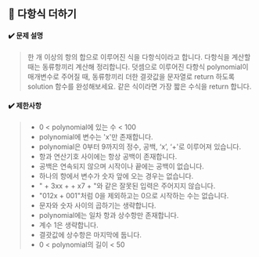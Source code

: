 ## :blue_book: 다항식 더하기

#### :heavy_check_mark: 문제 설명 
> 한 개 이상의 항의 합으로 이루어진 식을 다항식이라고 합니다. 다항식을 계산할 때는 동류항끼리 계산해 정리합니다. 덧셈으로 이루어진 다항식 polynomial이 매개변수로 주어질 때, 동류항끼리 더한 결괏값을 문자열로 return 하도록 solution 함수를 완성해보세요. 같은 식이라면 가장 짧은 수식을 return 합니다.

#### :heavy_check_mark: 제한사항
> * 0 < polynomial에 있는 수 < 100
> * polynomial에 변수는 'x'만 존재합니다.
> * polynomial은 0부터 9까지의 정수, 공백, ‘x’, ‘+'로 이루어져 있습니다.
> * 항과 연산기호 사이에는 항상 공백이 존재합니다.
> * 공백은 연속되지 않으며 시작이나 끝에는 공백이 없습니다.
> * 하나의 항에서 변수가 숫자 앞에 오는 경우는 없습니다.
> * " + 3xx + + x7 + "와 같은 잘못된 입력은 주어지지 않습니다.
> * "012x + 001"처럼 0을 제외하고는 0으로 시작하는 수는 없습니다.
> * 문자와 숫자 사이의 곱하기는 생략합니다.
> * polynomial에는 일차 항과 상수항만 존재합니다.
> * 계수 1은 생략합니다.
> * 결괏값에 상수항은 마지막에 둡니다.
> * 0 < polynomial의 길이 < 50
